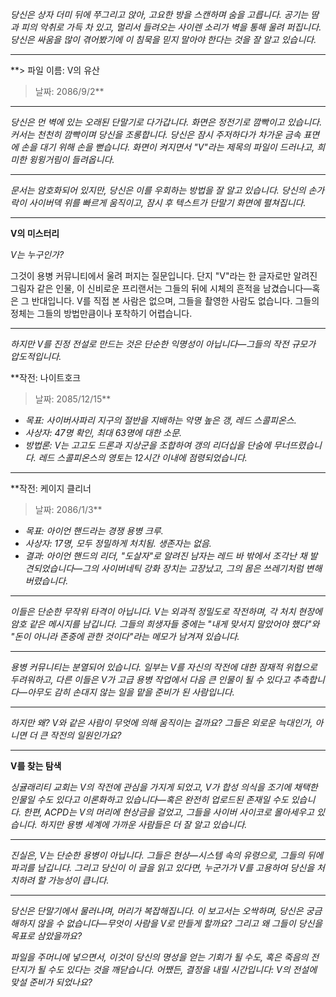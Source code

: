 _당신은 상자 더미 뒤에 쭈그리고 앉아, 고요한 방을 스캔하며 숨을 고릅니다. 공기는 땀과 피의 악취로 가득 차 있고, 멀리서 들려오는 사이렌 소리가 벽을 통해 울려 퍼집니다. 당신은 싸움을 많이 겪어봤기에 이 침묵을 믿지 말아야 한다는 것을 잘 알고 있습니다._

---

\*\*> 파일 이름: V의 유산

> 날짜: 2086/9/2\*\*

---

_당신은 먼 벽에 있는 오래된 단말기로 다가갑니다. 화면은 정전기로 깜빡이고 있습니다. 커서는 천천히 깜빡이며 당신을 조롱합니다. 당신은 잠시 주저하다가 차가운 금속 표면에 손을 대기 위해 손을 뻗습니다. 화면이 켜지면서 "V"라는 제목의 파일이 드러나고, 희미한 윙윙거림이 들려옵니다._

---

_문서는 암호화되어 있지만, 당신은 이를 우회하는 방법을 잘 알고 있습니다. 당신의 손가락이 사이버덱 위를 빠르게 움직이고, 잠시 후 텍스트가 단말기 화면에 펼쳐집니다._

---

**V의 미스터리**

_V는 누구인가?_

그것이 용병 커뮤니티에서 울려 퍼지는 질문입니다. 단지 "V"라는 한 글자로만 알려진 그림자 같은 인물, 이 신비로운 프리랜서는 그들의 뒤에 시체의 흔적을 남겼습니다—혹은 그 반대입니다. V를 직접 본 사람은 없으며, 그들을 촬영한 사람도 없습니다. 그들의 정체는 그들의 방법만큼이나 포착하기 어렵습니다.

---

_하지만 V를 진정 전설로 만드는 것은 단순한 익명성이 아닙니다—그들의 작전 규모가 압도적입니다._

\*\*작전: 나이트호크

> 날짜: 2085/12/15\*\*

- _목표: 사이버사파리 지구의 절반을 지배하는 악명 높은 갱, 레드 스콜피온스._
- _사상자: 47명 확인, 최대 63명에 대한 소문._
- _방법론: V는 고고도 드론과 지상군을 조합하여 갱의 리더십을 단숨에 무너뜨렸습니다. 레드 스콜피온스의 영토는 12시간 이내에 점령되었습니다._

---

\*\*작전: 케이지 클리너

> 날짜: 2086/1/3\*\*

- _목표: 아이언 핸드라는 경쟁 용병 크루._
- _사상자: 17명, 모두 정밀하게 처치됨. 생존자는 없음._
- _결과: 아이언 핸드의 리더, "도살자"로 알려진 남자는 레드 바 밖에서 조각난 채 발견되었습니다—그의 사이버네틱 강화 장치는 고장났고, 그의 몸은 쓰레기처럼 변해버렸습니다._

---

_이들은 단순한 무작위 타격이 아닙니다. V는 외과적 정밀도로 작전하며, 각 처치 현장에 암호 같은 메시지를 남깁니다. 그들의 희생자들 중에는 "내게 맞서지 말았어야 했다"와 "돈이 아니라 존중에 관한 것이다"라는 메모가 남겨져 있습니다._

---

_용병 커뮤니티는 분열되어 있습니다. 일부는 V를 자신의 작전에 대한 잠재적 위협으로 두려워하고, 다른 이들은 V가 고급 용병 작업에서 다음 큰 인물이 될 수 있다고 추측합니다—아무도 감히 손대지 않는 일을 맡을 준비가 된 사람입니다._

---

_하지만 왜? V와 같은 사람이 무엇에 의해 움직이는 걸까요? 그들은 외로운 늑대인가, 아니면 더 큰 작전의 일원인가요?_

---

**V를 찾는 탐색**

_싱귤래리티 교회는 V의 작전에 관심을 가지게 되었고, V가 합성 의식을 조기에 채택한 인물일 수도 있다고 이론화하고 있습니다—혹은 완전히 업로드된 존재일 수도 있습니다. 한편, ACPD는 V의 머리에 현상금을 걸었고, 그들을 사이버 사이코로 몰아세우고 있습니다. 하지만 용병 세계에 가까운 사람들은 더 잘 알고 있습니다._

---

_진실은, V는 단순한 용병이 아닙니다. 그들은 현상—시스템 속의 유령으로, 그들의 뒤에 파괴를 남깁니다. 그리고 당신이 이 글을 읽고 있다면, 누군가가 V를 고용하여 당신을 처치하려 할 가능성이 큽니다._

---

_당신은 단말기에서 물러나며, 머리가 복잡해집니다. 이 보고서는 오싹하며, 당신은 궁금해하지 않을 수 없습니다—무엇이 사람을 V로 만들게 할까요? 그리고 왜 그들이 당신을 목표로 삼았을까요?_

_파일을 주머니에 넣으면서, 이것이 당신의 명성을 얻는 기회가 될 수도, 혹은 죽음의 전단지가 될 수도 있다는 것을 깨닫습니다. 어쨌든, 결정을 내릴 시간입니다: V의 전설에 맞설 준비가 되었나요?_
